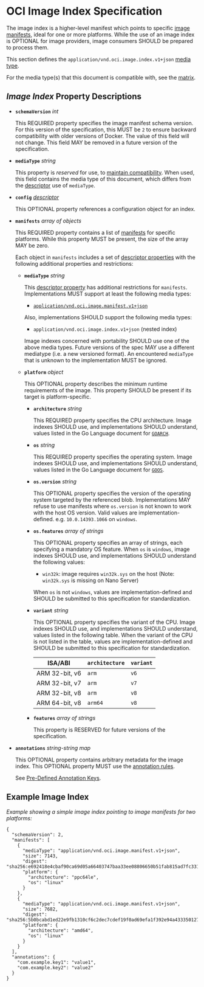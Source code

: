 # OCI Image Index Specification

The image index is a higher-level manifest which points to specific [image manifests](manifest.md), ideal for one or more platforms.
While the use of an image index is OPTIONAL for image providers, image consumers SHOULD be prepared to process them.

This section defines the `application/vnd.oci.image.index.v1+json` [media type](media-types.md).

For the media type(s) that this document is compatible with, see the [matrix][matrix].

## *Image Index* Property Descriptions

- **`schemaVersion`** *int*

  This REQUIRED property specifies the image manifest schema version.
  For this version of the specification, this MUST be `2` to ensure backward compatibility with older versions of Docker.
  The value of this field will not change.
  This field MAY be removed in a future version of the specification.

- **`mediaType`** *string*

  This property is *reserved* for use, to [maintain compatibility][matrix].
  When used, this field contains the media type of this document, which differs from the [descriptor](descriptor.md#properties) use of `mediaType`.

- **`config`** *[descriptor](descriptor.md)*

    This OPTIONAL property references a configuration object for an index.

- **`manifests`** *array of objects*

  This REQUIRED property contains a list of [manifests](manifest.md) for specific platforms.
  While this property MUST be present, the size of the array MAY be zero.

  Each object in `manifests` includes a set of [descriptor properties](descriptor.md#properties) with the following additional properties and restrictions:

  - **`mediaType`** *string*

    This [descriptor property](descriptor.md#properties) has additional restrictions for `manifests`.
    Implementations MUST support at least the following media types:

    - [`application/vnd.oci.image.manifest.v1+json`](manifest.md)

    Also, implementations SHOULD support the following media types:

    - `application/vnd.oci.image.index.v1+json` (nested index)

    Image indexes concerned with portability SHOULD use one of the above media types.
    Future versions of the spec MAY use a different mediatype (i.e. a new versioned format).
    An encountered `mediaType` that is unknown to the implementation MUST be ignored.

  - **`platform`** *object*

    This OPTIONAL property describes the minimum runtime requirements of the image.
    This property SHOULD be present if its target is platform-specific.

    - **`architecture`** *string*

        This REQUIRED property specifies the CPU architecture.
        Image indexes SHOULD use, and implementations SHOULD understand, values listed in the Go Language document for [`GOARCH`][go-environment2].

    - **`os`** *string*

        This REQUIRED property specifies the operating system.
        Image indexes SHOULD use, and implementations SHOULD understand, values listed in the Go Language document for [`GOOS`][go-environment2].

    - **`os.version`** *string*

        This OPTIONAL property specifies the version of the operating system targeted by the referenced blob.
        Implementations MAY refuse to use manifests where `os.version` is not known to work with the host OS version.
        Valid values are implementation-defined. e.g. `10.0.14393.1066` on `windows`.

    - **`os.features`** *array of strings*

        This OPTIONAL property specifies an array of strings, each specifying a mandatory OS feature.
        When `os` is `windows`, image indexes SHOULD use, and implementations SHOULD understand the following values:

        - `win32k`: image requires `win32k.sys` on the host (Note: `win32k.sys` is missing on Nano Server)

        When `os` is not `windows`, values are implementation-defined and SHOULD be submitted to this specification for standardization.

    - **`variant`** *string*

        This OPTIONAL property specifies the variant of the CPU.
        Image indexes SHOULD use, and implementations SHOULD understand, values listed in the following table.
        When the variant of the CPU is not listed in the table, values are implementation-defined and SHOULD be submitted to this specification for standardization.

        | ISA/ABI         | `architecture` | `variant`   |
        |-----------------|----------------|-------------|
        | ARM 32-bit, v6  | `arm`          | `v6`        |
        | ARM 32-bit, v7  | `arm`          | `v7`        |
        | ARM 32-bit, v8  | `arm`          | `v8`        |
        | ARM 64-bit, v8  | `arm64`        | `v8`        |

    - **`features`** *array of strings*

        This property is RESERVED for future versions of the specification.

- **`annotations`** *string-string map*

    This OPTIONAL property contains arbitrary metadata for the image index.
    This OPTIONAL property MUST use the [annotation rules](annotations.md#rules).

    See [Pre-Defined Annotation Keys](annotations.md#pre-defined-annotation-keys).

## Example Image Index

*Example showing a simple image index pointing to image manifests for two platforms:*
```json,title=Image%20Index&mediatype=application/vnd.oci.image.index.v1%2Bjson
{
  "schemaVersion": 2,
  "manifests": [
    {
      "mediaType": "application/vnd.oci.image.manifest.v1+json",
      "size": 7143,
      "digest": "sha256:e692418e4cbaf90ca69d05a66403747baa33ee08806650b51fab815ad7fc331f",
      "platform": {
        "architecture": "ppc64le",
        "os": "linux"
      }
    },
    {
      "mediaType": "application/vnd.oci.image.manifest.v1+json",
      "size": 7682,
      "digest": "sha256:5b0bcabd1ed22e9fb1310cf6c2dec7cdef19f0ad69efa1f392e94a4333501270",
      "platform": {
        "architecture": "amd64",
        "os": "linux"
      }
    }
  ],
  "annotations": {
    "com.example.key1": "value1",
    "com.example.key2": "value2"
  }
}
```

[go-environment2]: https://golang.org/doc/install/source#environment
[matrix]: media-types.md#compatibility-matrix
